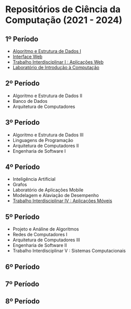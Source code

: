 # Repositórios de Ciência da Computação (2021 - 2024)

## 1º Período 
* [Algoritmo e Estrutura de Dados I](https://github.com/joanawoldaynsky/AEDs-I)
* [Interface Web](https://github.com/joanawoldaynsky/Interface-Web)
* [Trabalho Interdisciplinar I : Aplicações Web](https://github.com/joanawoldaynsky/TI-I)
* [Laboratório de Introdução à Computação](https://github.com/joanawoldaynsky/LIP)

## 2º Período
* Algoritmo e Estrutura de Dados II
* Banco de Dados
* Arquitetura de Computadores

## 3º Período
* Algoritmo e Estrutura de Dados III
* Linguagens de Programação
* Arquitetura de Computadores II
* Engenharia de Software I

## 4º Período
* Inteligência Artificial 
* Grafos
* Laboratório de Aplicações Mobile
* Modelagem e Alaviação de Desempenho
* [Trabalho Interdisciplinar IV : Aplicações Móveis](https://github.com/pedro-prlco/TI4_IniMAOgos)

## 5º Período
* Projeto e Análine de Algoritmos
* Redes de Computadores I
* Arquitetura de Computadores III
* Engenharia de Software II
* Trabalho Interdisciplinar V : Sistemas Computacionais

## 6º Período


## 7º Período


## 8º Período
